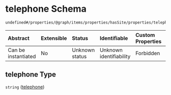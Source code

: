 # telephone Schema

```txt
undefined#/properties/@graph/items/properties/hasSite/properties/telephone
```



| Abstract            | Extensible | Status         | Identifiable            | Custom Properties | Additional Properties | Access Restrictions | Defined In                                                                     |
| :------------------ | :--------- | :------------- | :---------------------- | :---------------- | :-------------------- | :------------------ | :----------------------------------------------------------------------------- |
| Can be instantiated | No         | Unknown status | Unknown identifiability | Forbidden         | Allowed               | none                | [ndl-isil.schema.json*](../../out/ndl-isil.schema.json "open original schema") |

## telephone Type

`string` ([telephone](ndl-isil-properties-json-ld-graph-organization-properties-hassite-properties-telephone.md))
